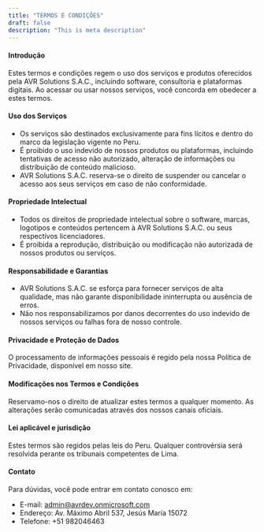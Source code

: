 ```yaml
---
title: "TERMOS E CONDIÇÕES"
draft: false
description: "This is meta description"
---
```


#### Introdução

Estes termos e condições regem o uso dos serviços e produtos oferecidos pela AVR Solutions S.A.C., incluindo software, consultoria e plataformas digitais. Ao acessar ou usar nossos serviços, você concorda em obedecer a estes termos.

#### Uso dos Serviços

- Os serviços são destinados exclusivamente para fins lícitos e dentro do marco da legislação vigente no Peru.
- É proibido o uso indevido de nossos produtos ou plataformas, incluindo tentativas de acesso não autorizado, alteração de informações ou distribuição de conteúdo malicioso.
- AVR Solutions S.A.C. reserva-se o direito de suspender ou cancelar o acesso aos seus serviços em caso de não conformidade.

#### Propriedade Intelectual

- Todos os direitos de propriedade intelectual sobre o software, marcas, logotipos e conteúdos pertencem à AVR Solutions S.A.C. ou seus respectivos licenciadores.
- É proibida a reprodução, distribuição ou modificação não autorizada de nossos produtos ou serviços.

#### Responsabilidade e Garantias

- AVR Solutions S.A.C. se esforça para fornecer serviços de alta qualidade, mas não garante disponibilidade ininterrupta ou ausência de erros.
- Não nos responsabilizamos por danos decorrentes do uso indevido de nossos serviços ou falhas fora de nosso controle.

#### Privacidade e Proteção de Dados

O processamento de informações pessoais é regido pela nossa Política de Privacidade, disponível em nosso site.

#### Modificações nos Termos e Condições

Reservamo-nos o direito de atualizar estes termos a qualquer momento. As alterações serão comunicadas através dos nossos canais oficiais.

#### Lei aplicável e jurisdição

Estes termos são regidos pelas leis do Peru. Qualquer controvérsia será resolvida perante os tribunais competentes de Lima.

#### Contato
Para dúvidas, você pode entrar em contato conosco em:

- E-mail: admin@avrdev.onmicrosoft.com
- Endereço: Av. Máximo Abril 537, Jesús María 15072
- Telefone: +51 982046463
